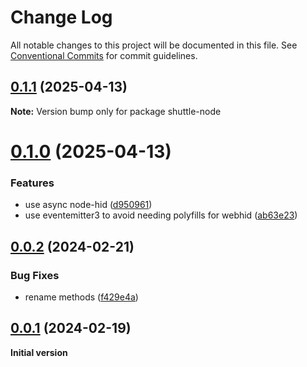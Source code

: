 # Change Log

All notable changes to this project will be documented in this file.
See [Conventional Commits](https://conventionalcommits.org) for commit guidelines.

## [0.1.1](https://github.com/nytamin/contour-shuttle/compare/v0.1.0...v0.1.1) (2025-04-13)

**Note:** Version bump only for package shuttle-node

# [0.1.0](https://github.com/nytamin/contour-shuttle/compare/v0.0.2...v0.1.0) (2025-04-13)

### Features

- use async node-hid ([d950961](https://github.com/nytamin/contour-shuttle/commit/d9509614981bb193a280ae5afd88a498258a65c7))
- use eventemitter3 to avoid needing polyfills for webhid ([ab63e23](https://github.com/nytamin/contour-shuttle/commit/ab63e23ff5fd404250cc1cbcdc38249c8504394d))

## [0.0.2](https://github.com/nytamin/contour-shuttle/compare/v0.0.1...v0.0.2) (2024-02-21)

### Bug Fixes

- rename methods ([f429e4a](https://github.com/nytamin/contour-shuttle/commit/f429e4a5fd80a0d199ad8aafbba2fe60da6ecf50))

## [0.0.1](https://github.com/nytamin/contour-shuttle/compare/v0.0.0...v0.0.1) (2024-02-19)

**Initial version**
